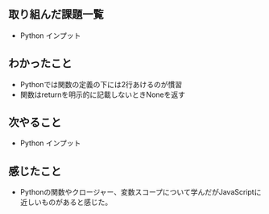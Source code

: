 ## 取り組んだ課題一覧 
- Python インプット
## わかったこと
- Pythonでは関数の定義の下には2行あけるのが慣習
- 関数はreturnを明示的に記載しないときNoneを返す
## 次やること  
- Python インプット
## 感じたこと 
- Pythonの関数やクロージャー、変数スコープについて学んだがJavaScriptに近しいものがあると感じた。
